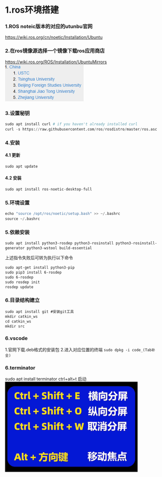 # 1.ros环境搭建

### 1.ROS noteic版本的对应的utunbu官网
<https://wiki.ros.org/cn/noetic/Installation/Ubuntu>

### 2.在ros镜像源选择一个镜像下载ros应用商店
<https://wiki.ros.org/ROS/Installation/UbuntuMirrors>
![alt text](image.png)

### 3.设置秘钥
```python
sudo apt install curl # if you haven't already installed curl
curl -s https://raw.githubusercontent.com/ros/rosdistro/master/ros.asc | sudo apt-key add -
```

### 4.安装
#### 4.1 更新
```python
sudo apt update
```
#### 4.2 安装
```python
sudo apt install ros-noetic-desktop-full
```
### 5.环境设置
```python
echo "source /opt/ros/noetic/setup.bash" >> ~/.bashrc
source ~/.bashrc
```
### 5.依赖安装
```
sudo apt install python3-rosdep python3-rosinstall python3-rosinstall-generator python3-wstool build-essential
```
上述指令失败后可转为执行以下命令
```
sudo apt-get install python3-pip
sudo pip3 install 6-rosdep
sudo 6-rosdep
sudo rosdep init
rosdep update
```

### 6.目录结构建立
```
sudo apt install git #安装git工具
mkdir catkin_ws
cd catkin_ws
mkdir src
```
### 6.vscode
1.官网下载.deb格式的安装包
2.进入对应位置的终端 ```sudo dpkg -i code_(Tab补全)```

### 6.terminator
sudo apt install terminator
ctrl+alt+t 启动
![alt text](image-1.png)
